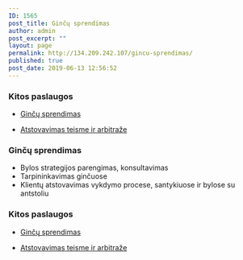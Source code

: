 ```yaml
---
ID: 1565
post_title: Ginčų sprendimas
author: admin
post_excerpt: ""
layout: page
permalink: http://134.209.242.107/gincu-sprendimas/
published: true
post_date: 2019-06-13 12:56:52
---
```

<h3>Kitos paslaugos</h3>		
					<ul>
							<li >
					<a href="/gincu-sprendimas/">					Ginčų sprendimas
											</a>
									</li>
						</ul>
					<ul>
							<li >
					<a href="/atstovavimas-teismuose/">					Atstovavimas teisme ir arbitraže
											</a>
									</li>
						</ul>
			<h3>Ginčų sprendimas</h3>		
					<ul>
							<li >
										Bylos strategijos parengimas, konsultavimas
									</li>
								<li >
										Tarpininkavimas ginčuose
									</li>
								<li >
										Klientų atstovavimas vykdymo procese, santykiuose ir bylose su antstoliu
									</li>
						</ul>
			<h3>Kitos paslaugos</h3>		
					<ul>
							<li >
					<a href="/gincu-sprendimas/">					Ginčų sprendimas
											</a>
									</li>
						</ul>
					<ul>
							<li >
					<a href="/atstovavimas-teismuose/">					Atstovavimas teisme ir arbitraže
											</a>
									</li>
						</ul>